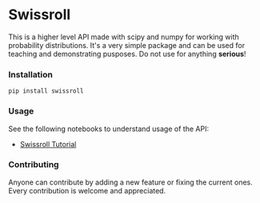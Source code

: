 # Swissroll

This is a higher level API made with scipy and numpy for working with probability distributions. It's a very simple package and can be used for teaching and demonstrating pusposes. Do not use for anything **serious**!

### Installation

`pip install swissroll`

### Usage

See the following notebooks to understand usage of the API:
 - [Swissroll Tutorial](tasty_swissroll.ipynb)

### Contributing

Anyone can contribute by adding a new feature or fixing the current ones. Every contribution is welcome and appreciated.

